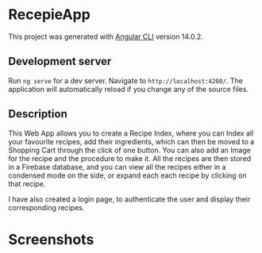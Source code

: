 # RecepieApp

This project was generated with [Angular CLI](https://github.com/angular/angular-cli) version 14.0.2.

## Development server

Run `ng serve` for a dev server. Navigate to `http://localhost:4200/`. The application will automatically reload if you change any of the source files.

## Description

This Web App allows you to create a Recipe Index, where you can Index all your favourite recipes, add their ingredients, which can then be moved to a Shopping Cart through the click of one button. You can also add an Image for the recipe and the procedure to make it. All the recipes are then stored in a Firebase database, and you can view all the recipes either in a condensed mode on the side, or expand each each recipe by clicking on that recipe. 

I have also created a login page, to authenticate the user and display their corresponding recipes. 

# Screenshots
